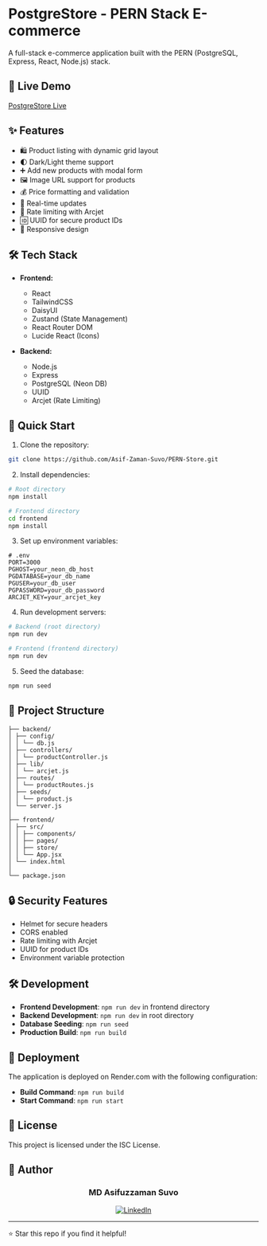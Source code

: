 # PostgreStore - PERN Stack E-commerce

A full-stack e-commerce application built with the PERN (PostgreSQL, Express, React, Node.js) stack.

## 🔴 Live Demo

[PostgreStore Live](https://pern-store-xowm.onrender.com)

## ✨ Features

- 🛍️ Product listing with dynamic grid layout
- 🌓 Dark/Light theme support
- ➕ Add new products with modal form
- 🖼️ Image URL support for products
- 💰 Price formatting and validation
- 🔄 Real-time updates
- 🎯 Rate limiting with Arcjet
- 🆔 UUID for secure product IDs
- 📱 Responsive design

## 🛠️ Tech Stack

- **Frontend:**

  - React
  - TailwindCSS
  - DaisyUI
  - Zustand (State Management)
  - React Router DOM
  - Lucide React (Icons)

- **Backend:**
  - Node.js
  - Express
  - PostgreSQL (Neon DB)
  - UUID
  - Arcjet (Rate Limiting)

## 🚀 Quick Start

1. Clone the repository:

```bash
git clone https://github.com/Asif-Zaman-Suvo/PERN-Store.git
```

2. Install dependencies:

```bash
# Root directory
npm install

# Frontend directory
cd frontend
npm install
```

3. Set up environment variables:

```env
# .env
PORT=3000
PGHOST=your_neon_db_host
PGDATABASE=your_db_name
PGUSER=your_db_user
PGPASSWORD=your_db_password
ARCJET_KEY=your_arcjet_key
```

4. Run development servers:

```bash
# Backend (root directory)
npm run dev

# Frontend (frontend directory)
npm run dev
```

5. Seed the database:

```bash
npm run seed
```

## 📁 Project Structure
```tree
├── backend/
│ ├── config/
│ │ └── db.js
│ ├── controllers/
│ │ └── productController.js
│ ├── lib/
│ │ └── arcjet.js
│ ├── routes/
│ │ └── productRoutes.js
│ ├── seeds/
│ │ └── product.js
│ └── server.js
│
├── frontend/
│ ├── src/
│ │ ├── components/
│ │ ├── pages/
│ │ ├── store/
│ │ └── App.jsx
│ └── index.html
│
└── package.json
```

## 🔒 Security Features

- Helmet for secure headers
- CORS enabled
- Rate limiting with Arcjet
- UUID for product IDs
- Environment variable protection

## 🛠️ Development

- **Frontend Development**: `npm run dev` in frontend directory
- **Backend Development**: `npm run dev` in root directory
- **Database Seeding**: `npm run seed`
- **Production Build**: `npm run build`

## 🚀 Deployment

The application is deployed on Render.com with the following configuration:

- **Build Command**: `npm run build`
- **Start Command**: `npm run start`

## 📝 License

This project is licensed under the ISC License.

## 👤 Author

<h3 align="center">MD Asifuzzaman Suvo</h3>
<p align="center">
    <a href="https://www.linkedin.com/in/md-asifuzzaman-suvo/">
        <img src="https://img.shields.io/badge/LinkedIn-0077B5?style=for-the-badge&logo=linkedin&logoColor=white" alt="LinkedIn"/>
    </a>
</p>

---

⭐️ Star this repo if you find it helpful!
